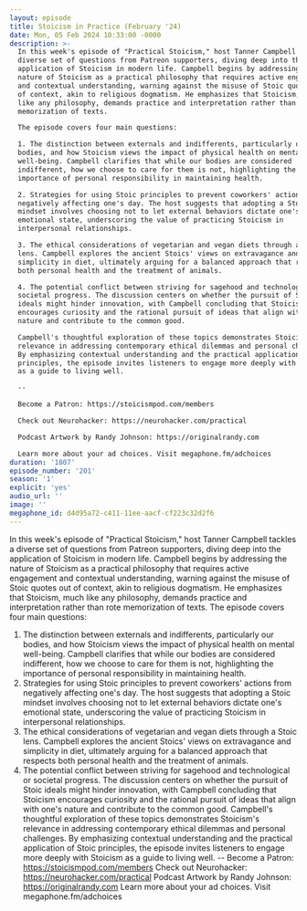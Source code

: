 ```yaml
---
layout: episode
title: Stoicism in Practice (February '24)
date: Mon, 05 Feb 2024 10:33:00 -0000
description: >-
  In this week's episode of "Practical Stoicism," host Tanner Campbell tackles a
  diverse set of questions from Patreon supporters, diving deep into the
  application of Stoicism in modern life. Campbell begins by addressing the
  nature of Stoicism as a practical philosophy that requires active engagement
  and contextual understanding, warning against the misuse of Stoic quotes out
  of context, akin to religious dogmatism. He emphasizes that Stoicism, much
  like any philosophy, demands practice and interpretation rather than rote
  memorization of texts.

  The episode covers four main questions:

  1. The distinction between externals and indifferents, particularly our
  bodies, and how Stoicism views the impact of physical health on mental
  well-being. Campbell clarifies that while our bodies are considered
  indifferent, how we choose to care for them is not, highlighting the
  importance of personal responsibility in maintaining health.

  2. Strategies for using Stoic principles to prevent coworkers' actions from
  negatively affecting one's day. The host suggests that adopting a Stoic
  mindset involves choosing not to let external behaviors dictate one's
  emotional state, underscoring the value of practicing Stoicism in
  interpersonal relationships.

  3. The ethical considerations of vegetarian and vegan diets through a Stoic
  lens. Campbell explores the ancient Stoics' views on extravagance and
  simplicity in diet, ultimately arguing for a balanced approach that respects
  both personal health and the treatment of animals.

  4. The potential conflict between striving for sagehood and technological or
  societal progress. The discussion centers on whether the pursuit of Stoic
  ideals might hinder innovation, with Campbell concluding that Stoicism
  encourages curiosity and the rational pursuit of ideas that align with one's
  nature and contribute to the common good.

  Campbell's thoughtful exploration of these topics demonstrates Stoicism's
  relevance in addressing contemporary ethical dilemmas and personal challenges.
  By emphasizing contextual understanding and the practical application of Stoic
  principles, the episode invites listeners to engage more deeply with Stoicism
  as a guide to living well.

  --

  Become a Patron: https://stoicismpod.com/members

  Check out Neurohacker: https://neurohacker.com/practical

  Podcast Artwork by Randy Johnson: https://originalrandy.com

  Learn more about your ad choices. Visit megaphone.fm/adchoices
duration: '1807'
episode_number: '201'
season: '1'
explicit: 'yes'
audio_url: ''
image: ''
megaphone_id: d4d95a72-c411-11ee-aacf-cf223c32d2f6
---
```


In this week's episode of "Practical Stoicism," host Tanner Campbell tackles a diverse set of questions from Patreon supporters, diving deep into the application of Stoicism in modern life. Campbell begins by addressing the nature of Stoicism as a practical philosophy that requires active engagement and contextual understanding, warning against the misuse of Stoic quotes out of context, akin to religious dogmatism. He emphasizes that Stoicism, much like any philosophy, demands practice and interpretation rather than rote memorization of texts.
The episode covers four main questions:
1. The distinction between externals and indifferents, particularly our bodies, and how Stoicism views the impact of physical health on mental well-being. Campbell clarifies that while our bodies are considered indifferent, how we choose to care for them is not, highlighting the importance of personal responsibility in maintaining health.
2. Strategies for using Stoic principles to prevent coworkers' actions from negatively affecting one's day. The host suggests that adopting a Stoic mindset involves choosing not to let external behaviors dictate one's emotional state, underscoring the value of practicing Stoicism in interpersonal relationships.
3. The ethical considerations of vegetarian and vegan diets through a Stoic lens. Campbell explores the ancient Stoics' views on extravagance and simplicity in diet, ultimately arguing for a balanced approach that respects both personal health and the treatment of animals.
4. The potential conflict between striving for sagehood and technological or societal progress. The discussion centers on whether the pursuit of Stoic ideals might hinder innovation, with Campbell concluding that Stoicism encourages curiosity and the rational pursuit of ideas that align with one's nature and contribute to the common good.
Campbell's thoughtful exploration of these topics demonstrates Stoicism's relevance in addressing contemporary ethical dilemmas and personal challenges. By emphasizing contextual understanding and the practical application of Stoic principles, the episode invites listeners to engage more deeply with Stoicism as a guide to living well.
--
Become a Patron: https://stoicismpod.com/members
Check out Neurohacker: https://neurohacker.com/practical
Podcast Artwork by Randy Johnson: https://originalrandy.com
Learn more about your ad choices. Visit megaphone.fm/adchoices